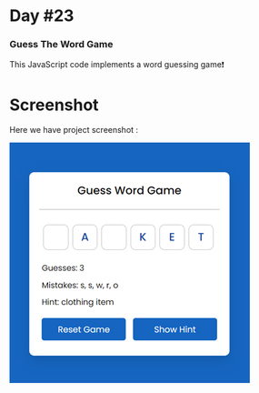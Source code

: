 # Day #23

### Guess The Word Game
This JavaScript code implements a word guessing game❗️

# Screenshot
Here we have project screenshot :

![screenshot](screenshot.jpg)